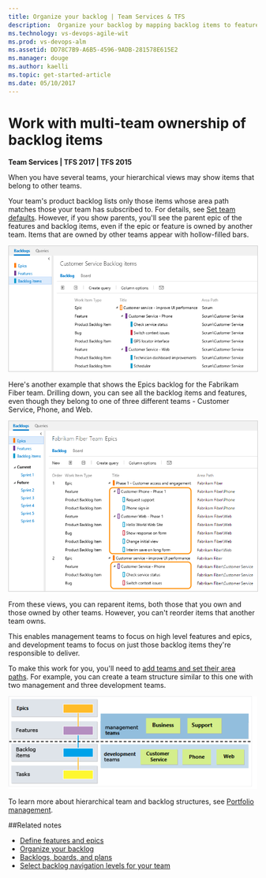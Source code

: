```yaml
---
title: Organize your backlog | Team Services & TFS  
description:  Organize your backlog by mapping backlog items to features, and features to epics in Visual Studio Team Services or the web portal for Team Foundation Server (TFS)  
ms.technology: vs-devops-agile-wit
ms.prod: vs-devops-alm
ms.assetid: DD78C7B9-A6B5-4596-9ADB-281578E615E2  
ms.manager: douge
ms.author: kaelli
ms.topic: get-started-article  
ms.date: 05/10/2017
--- 
```


# Work with multi-team ownership of backlog items  

**Team Services | TFS 2017 | TFS 2015**  

<a id="multi-team">  </a>

When you have several teams, your hierarchical views may show items that belong to other teams.  

Your team's product backlog lists only those items whose area path matches those your team has subscribed to. For details, see [Set team defaults](../scale/set-team-defaults.md). However, if you show parents, 
you'll see the parent epic of the features and backlog items, even if the epic or feature is owned by another team. 
Items that are owned by other teams appear with hollow-filled bars.  

<img src="_img/ALM_OB_CustServTeamBacklog.png" alt="Team backlog is filtered based on area path ownership" style="border: 1px solid #CCCCCC;" />  

Here's another example that shows the Epics backlog for the Fabrikam Fiber team. 
Drilling down, you can see all the backlog items and features, even though they 
belong to one of three different teams - Customer Service, Phone, and Web.  
 
<img src="_img/ALM_OB_MutliTeamOwnershipEpics.png" alt="Drill-down of Epics showing features and backlog items owned by other teams" style="border: 1px solid #CCCCCC;" />  

From these views, you can reparent items, both those that you own and those owned by other teams. 
However, you can't reorder items that another team owns.  

This enables management teams to focus on high level features and epics, and development teams 
to focus on just those backlog items they're responsible to deliver. 

To make this work for you, you'll need to [add teams and set their area paths](../scale/multiple-teams.md). 
For example, you can create a team structure similar to this one with two management and three development teams.

![Conceptual image of backlogs and multi-team ownership](_img/ALM_OB_MultiTeam_C.png)

To learn more about hierarchical team and backlog structures, see [Portfolio management](../scale/portfolio-management.md).


##Related notes

- [Define features and epics](define-features-epics.md)
- [Organize your backlog](organize-backlog.md)
- [Backlogs, boards, and plans](../backlogs-boards-plans.md)  
- [Select backlog navigation levels for your team](../customize/select-backlog-navigation-levels.md)  